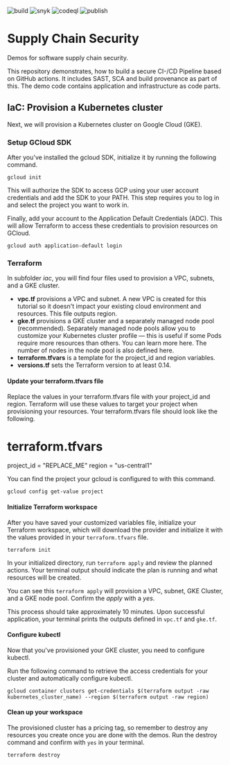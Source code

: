 ![build](https://github.com/andifalk/supply-chain-security/actions/workflows/build.yml/badge.svg)
![snyk](https://github.com/andifalk/supply-chain-security/actions/workflows/snyk.yml/badge.svg)
![codeql](https://github.com/andifalk/supply-chain-security/actions/workflows/codeql.yml/badge.svg)
![publish](https://github.com/andifalk/supply-chain-security/actions/workflows/publish.yml/badge.svg)

# Supply Chain Security

Demos for software supply chain security.

This repository demonstrates, how to build a secure CI-/CD Pipeline based on GitHub actions.
It includes SAST, SCA and build provenance as part of this.
The demo code contains application and infrastructure as code parts.

## IaC: Provision a Kubernetes cluster

Next, we will provision a Kubernetes cluster on Google Cloud (GKE).

### Setup GCloud SDK

After you've installed the gcloud SDK, initialize it by running the following command.

`gcloud init`

This will authorize the SDK to access GCP using your user account credentials and add the SDK to your PATH. This step requires you to log in and select the project you want to work in. 

Finally, add your account to the Application Default Credentials (ADC). This will allow Terraform to access these credentials to provision resources on GCloud.

`gcloud auth application-default login`

### Terraform

In subfolder _iac_, you will find four files used to provision a VPC, subnets, and a GKE cluster.

* __vpc.tf__ provisions a VPC and subnet. A new VPC is created for this tutorial so it doesn't impact your existing cloud environment and resources. This file outputs region.
* __gke.tf__ provisions a GKE cluster and a separately managed node pool (recommended). Separately managed node pools allow you to customize your Kubernetes cluster profile — this is useful if some Pods require more resources than others. You can learn more here. The number of nodes in the node pool is also defined here.
* __terraform.tfvars__ is a template for the project_id and region variables.
* __versions.tf__ sets the Terraform version to at least 0.14.

#### Update your terraform.tfvars file

Replace the values in your terraform.tfvars file with your project_id and region. Terraform will use these values to target your project when provisioning your resources. Your terraform.tfvars file should look like the following.

# terraform.tfvars
project_id = "REPLACE_ME"
region     = "us-central1"

You can find the project your gcloud is configured to with this command.

`gcloud config get-value project`

#### Initialize Terraform workspace

After you have saved your customized variables file, initialize your Terraform workspace, which will download the provider and initialize it with the values provided in your `terraform.tfvars` file.

`terraform init`

In your initialized directory, run `terraform apply` and review the planned actions. Your terminal output should indicate the plan is running and what resources will be created.

You can see this `terraform apply` will provision a VPC, subnet, GKE Cluster, and a GKE node pool. Confirm the _apply_ with a _yes_.

This process should take approximately 10 minutes. Upon successful application, your terminal prints the outputs defined in `vpc.tf` and `gke.tf`.

#### Configure kubectl

Now that you've provisioned your GKE cluster, you need to configure kubectl.

Run the following command to retrieve the access credentials for your cluster and automatically configure kubectl.

`gcloud container clusters get-credentials $(terraform output -raw kubernetes_cluster_name) --region $(terraform output -raw region)`

#### Clean up your workspace

The provisioned cluster has a pricing tag, so remember to destroy any resources you create once you are done with the demos. Run the destroy command and confirm with `yes` in your terminal.

`terraform destroy`
